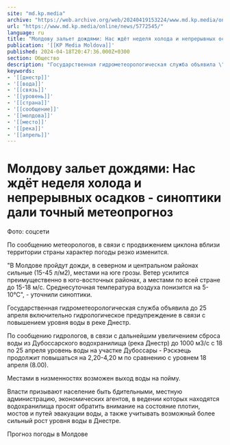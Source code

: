 ```yaml
---
site: "md.kp.media"
archive: "https://web.archive.org/web/20240419153224/www.md.kp.media/online/news/5772545/"
url: "https://www.md.kp.media/online/news/5772545/"
language: ru
title: "Молдову зальет дождями: Нас ждёт неделя холода и непрерывных осадков - синоптики дали точный метеопрогноз"
publication: '[[KP Media Moldova]]'
published: 2024-04-18T20:47:36.000Z+0300
section: Общество
description: "Государственная гидрометеорологическая служба объявила \"желтый\" код метеоопасности в связи с резким изменением погоды"
keywords:
- '[[днестр]]'
- '[[вода]]'
- '[[связь]]'
- '[[уровень]]'
- '[[страна]]'
- '[[сообщение]]'
- '[[молдова]]'
- '[[место]]'
- '[[река]]'
- '[[апрель]]'
---
```


# Молдову зальет дождями: Нас ждёт неделя холода и непрерывных осадков - синоптики дали точный метеопрогноз

Фото: соцсети

По сообщению метеорологов, в связи с продвижением циклона вблизи территории страны характер погоды резко изменится.

"В Молдове пройдут дожди, в северном и центральном районах сильные (15-45 л/м2), местами на юге грозы. Ветер усилится преимущественно в юго-восточных районах, а местами по всей стране до 15-18 м/с. Среднесуточная температура воздуха понизится на 5-10°С", - уточнили синоптики.

Государственная гидрометеорологическая служба объявила до 25 апреля включительно гидрологическое предупреждение в связи с повышением уровня воды в реке Днестр.

По сообщению гидрологов, в связи с дальнейшим увеличением сброса воды из Дубоссарского водохранилища (река Днестр) до 1000 м3/с с 18 по 25 апреля уровень воды на участке Дубоссары - Рэскэець продолжит повышаться на 2,20-4,20 м по сравнению с уровнем 18 апреля (8.00).

Местами в низменностях возможен выход воды на пойму.

Власти призывают население быть бдительными, местную администрацию, экономических агентов, в ведении которых находятся водохранилища просят обратить внимание на состояние плотин, мостов и путей эвакуации воды, а также учитывать возможный более сильный рост уровня воды в Днестре.

Прогноз погоды в Молдове